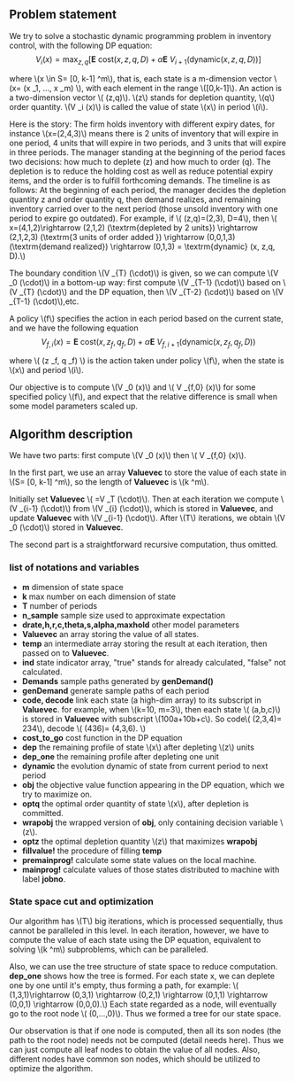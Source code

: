 
## Problem statement

We try to solve a stochastic dynamic programming problem
in inventory control, with the following DP equation:
$$
V _i (x)= \max _{z,q} [\mathbf {E} ~ \textrm {cost} 
(x,z,q,D) + \alpha \mathbf {E} ~ V _{i+1} (\textrm {dynamic} (x,z,q,D))]
$$

where \\(x \in S= [0, k-1] ^m\\), that is, each state
is a m-dimension vector \\(x= (x _1, ..., x _m) \\), 
with each element in the range \\([0,k-1]\\).
An action is a two-dimension vector \\( (z,q)\\).
\\(z\\) stands for depletion quantity, \\(q\\) order quantity.
\\(V _i (x)\\) is called the value of state \\(x\\)
in period \\(i\\).

Here is the story: The firm holds inventory with different
expiry dates, for instance \\(x=(2,4,3)\\) means there is 
2 units of inventory that will expire in one period, 4 units
that will expire in two periods, and 3 units that will expire
in three periods. The manager standing at the beginning of the period faces two decisions: how much to deplete (z)
 and how much to order (q). The depletion is to reduce the holding cost as well as reduce potential expiry items,
and the order is to fulfill forthcoming demands. The timeline is as follows: At the beginning of each period,
the manager decides the depletion quantity z and order quantity q, then demand realizes, and remaining inventory
carried over to the next period (those unsold inventory with one period to expire go outdated). For example,
if \\( (z,q)=(2,3), D=4\\), then 
\\( x=(4,1,2)\rightarrow (2,1,2) (\textrm{depleted by 2 units}) \rightarrow (2,1,2,3)  (\textrm{3 units of order added })
\rightarrow (0,0,1,3) (\textrm{demand realized}) \rightarrow  (0,1,3) = \textrm{dynamic} (x, z,q, D).\\)
  

The boundary condition \\(V _{T} (\cdot)\\) is given, so 
we can compute \\(V _0 (\cdot)\\) in a bottom-up way:
first compute \\(V _{T-1} (\cdot)\\) based on \\(V _{T} (\cdot)\\)
and the DP equation, then \\(V _{T-2} (\cdot)\\) based on \\(V _{T-1} (\cdot)\\),etc.

A policy \\(f\\) specifies the action in each period
based on the current state, and we have the following 
equation
$$
V _{f,i} (x)= \mathbf {E} ~ \textrm {cost} 
(x,z _f,q _f,D) + \alpha \mathbf {E} ~ V _{f, i+1} (\textrm {dynamic} (x,z _f,q _f,D))
$$

where \\( (z _f, q _f) \\) is the action taken under
policy \\(f\\), when the state is \\(x\\) and period 
\\(i\\).

Our objective is to compute \\(V _0 (x)\\) and 
\\( V _{f,0} (x)\\) for some specified policy \\(f\\), and 
expect that the relative difference is small when some
model parameters scaled up. 

## Algorithm description

We have two parts: first compute \\(V _0 (x)\\) then
\\( V _{f,0} (x)\\).

In the first part, we use an array **Valuevec** to store
the value of each state in \\(S= [0, k-1] ^m\\), so
the length of **Valuevec** is \\(k ^m\\). 

Initially
set **Valuevec** \\( =V _T (\cdot)\\).  Then at each iteration we compute \\(V _{i-1} (\cdot)\\) from \\(V _{i} (\cdot)\\), which is stored in **Valuevec**,  and update **Valuevec** with \\(V _{i-1} (\cdot)\\). After \\(T\\) iterations, we obtain \\(V _0 (\cdot)\\) stored in **Valuevec**.

The second part is a straightforward recursive computation, thus omitted.

### list of notations and variables

- **m** dimension of state space
- **k** max number on each dimension of state
- **T** number of periods
- **n_sample** sample size used to approximate expectation
- **drate,h,r,c,theta,s,alpha,maxhold** other model parameters
- **Valuevec**
  an array storing the value of all states.
- **temp**
  an intermediate array storing the result at each iteration, then passed on to **Valuevec**.
- **ind**
  state indicator array, "true" stands for already
  calculated, "false" not calculated.
- **Demands**
  sample paths generated by **genDemand()**
- **genDemand** generate sample paths of each period
- **code, decode** link each state (a high-dim array) to
its subscript in **Valuevec**.
for example, when \\(k=10, m=3\\), then each state 
\\( (a,b,c)\\) is stored in **Valuevec** with subscript
 \\(100a+10b+c\\). So code\\( (2,3,4)= 234\\), decode
\\( (436)= (4,3,6). \\)
- **cost_to_go** cost function in the DP equation
- **dep**  the remaining profile of state \\(x\\) 
after depleting \\(z\\) units 
- **dep_one** the remaining profile after depleting one unit
- **dynamic** the evolution dynamic of state from current
period to next period
- **obj**  the objective value function appearing in 
the DP equation, which we try to maximize on.
- **optq** the optimal order quantity of state \\(x\\),
  after depletion is committed.
- **wrapobj** the wrapped version of **obj**, only containing decision variable \\(z\\).
- **optz** the optimal depletion quantity \\(z\\) that maximizes
**wrapobj**
- **fillvalue!**  the procedure of filling **temp** 
- **premainprog!** calculate some state values on the local machine.
- **mainprog!** calculate values of those states distributed to machine with label **jobno**.

### State space cut and optimization
Our algorithm has \\(T\\) big iterations, which is processed sequentially, thus cannot be paralleled in this level. In each iteration, however, we have to compute the value
of each  state using the DP equation,  equivalent to solving \\(k ^m\\) subproblems, which can be paralleled.

Also, we can use the tree structure of state space to reduce computation. **dep_one** shows how the tree is formed. For each state x, we can deplete one by one until it's empty, thus forming a path, for example:
\\( (1,3,1)\rightarrow (0,3,1) \rightarrow (0,2,1) \rightarrow (0,1,1) \rightarrow (0,0,1) \rightarrow (0,0,0).\\)
Each state regarded as a node, will eventually go to the root node
\\( (0,...,0)\\). Thus we formed a tree for our state space.

Our observation is that if one node is computed, then all its son nodes (the path to the root node) needs not be computed (detail needs here). Thus we can just compute 
all leaf nodes to obtain the value of all nodes. 
Also, different nodes have common son nodes, which should be utilized to optimize the algorithm.

